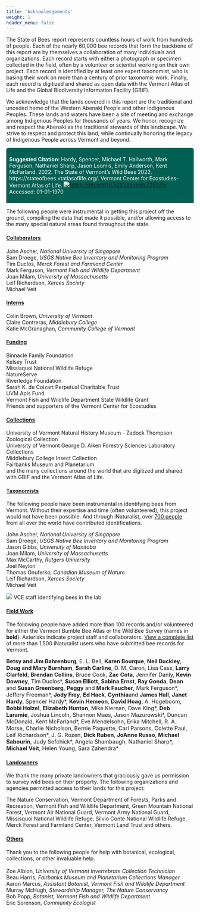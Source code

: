 ```yaml
---
title: 'Acknowledgements'
weight: 1
header_menu: false
---
```

The State of Bees report represents countless hours of work from hundreds of people. Each of the nearly 60,000 bee records that form the backbone of this report are by themselves a collaboration of many individuals and organizations. Each record starts with either a photograph or specimen collected in the field, often by a volunteer or scientist working on their own project. Each record is identified by at least one expert taxonomist, who is basing their work on more than a century of prior taxonomic work. Finally, each record is digitized and shared as open data with the Vermont Atlas of Life and the Global Biodiversity Information Facility (GBIF).<br>

We acknowledge that the lands covered in this report are the traditional and unceded home of the Western Abenaki People and other Indigenous Peoples. These lands and waters have been a site of meeting and exchange among Indigenous Peoples for thousands of years. We honor, recognize and respect the Abenaki as the traditional stewards of this landscape. We strive to respect and protect this land, while continually honoring the legacy of Indigenous People across Vermont and beyond.<br>

<div style="padding: 8px; background-color: rgb(0, 96, 84); border-radius: 5.5px 5.5px 2.5px 2.5px;">
<p style="color: white;" >
<b>Suggested Citation:</b>
Hardy, Spencer, Michael T. Hallworth, Mark Ferguson, Nathaniel Sharp, Jason Loomis, Emily Anderson, Kent McFarland. 2022.
The State of Vermont’s Wild Bees 2022. https://stateofbees.vtatlasoflife.org/. Vermont Center for Ecostudies-Vermont Atlas of Life. <a href="https://doi.org/10.5281/zenodo.7261315"><img style="display:inline; vertical-align:text-bottom; margin-top:0px; padding-bottom:2px;" src="https://zenodo.org/badge/DOI/10.5281/zenodo.7261315.svg" alt="https://doi.org/10.5281/zenodo.7261315"></a> Accessed: <label id="dateAccessedBody">01-01-1970</label>
</p>
</div>

The following people were instrumental in getting this project off the ground, compiling the data that made it possible, and/or allowing access to the many special natural areas found throughout the state.

<div class="container">
<div class="row">
<div class="col-lg-6">
<h4 class="ack-lead"><u>Collaborators</u></h4>
John Ascher, <i>National University of Singapore</i><br>
Sam Droege, <i>USGS Native Bee Inventory and Monitoring Program</i><br>
Tim Duclos, <i>Merck Forest and Farmland Center</i><br>
Mark Ferguson, <i>Vermont Fish and Wildlife Department</i><br>
Joan Milam, <i>University of Massachusetts</i><br>
Leif Richardson, <i>Xerces Society</i><br>
Michael Veit<br>
<h4 class="ack-lead"><u>Interns</u></h4>
Colin Brown, <i>University of Vermont</i><br>
Claire Contreras, <i>Middlebury College</i><br>
Katie McGranaghan, <i>Community College of Vermont</i><br>
</div>
<div class="col-lg-6">
<h4 class="ack-lead"><u>Funding</u></h4>
Binnacle Family Foundation<br>
Kelsey Trust<br>
Missisquoi National Wildlife Refuge<br>
NatureServe<br>
Riverledge Foundation<br>
Sarah K. de Coizart Perpetual Charitable Trust <br>
UVM Apis Fund<br>
Vermont Fish and Wildlife Department State Wildlife Grant <br>
Friends and supporters of the Vermont Center for Ecostudies<br>
</div>
</div>
<!--
<div class="row">
<div class="col-lg-12">
<h4 class="ack-lead"><u>Interns</u></h4>
Colin Brown, <i>University of Vermont</i><br>
Claire Contreras, <i>Middlebury College</i><br>
Katie McGranaghan, <i>Community College of Vermont</i><br>
</div>
</div>
-->
<div class="row">
<div class="col-lg-6">
<h4 class="ack-lead"><u>Collections</u></h4>
University of Vermont Natural History Museum - Zadock Thompson Zoological Collection<br>
University of Vermont George D. Aiken Forestry Sciences Laboratory Collections<br>
Middlebury College Insect Collection<br>
Fairbanks Museum and Planetarium<br>
and the many collections around the world that are digitized and shared with GBIF and the Vermont Atlas of Life.<br>

<h4 class="ack-lead"><u>Taxonomists</u></h4>
The following people have been instrumental in identifying bees from Vermont. Without their expertise and time (often volunteered), this project would not have been possible. And through iNaturalist, over <a href="https://www.inaturalist.org/observations?place_id=47&subview=map&taxon_id=630955&view=identifiers">700 people</a> from all over the world have contributed identifications.

John Ascher, <i>National University of Singapore</i><br>
Sam Droege, <i>USGS Native Bee Inventory and Monitoring Program</i><br>
Jason Gibbs, <i>University of Manitoba</i><br>
Joan Milam, <i>University of Massachusetts</i><br>
Max McCarthy, <i>Rutgers University</i><br>
Joel Neylon<br>
Thomas Onuferko, <i>Canadian Museum of Nature</i><br>
Leif Richardson, <i>Xerces Society</i><br>
Michael Veit<br>
</div>
<div class="col-lg-6">
<img src="https://stateofbees.vtatlasoflife.org/images/taxonomy_KPM.jpg">
<label class="image-caption">VCE staff identifying bees in the lab</label>
</div>
</div>
</div>

<h4 class="ack-lead"><u>Field Work</u></h4>

The following people have added more than 100 records and/or volunteered for either the Vermont Bumble Bee Atlas or the Wild Bee Survey (names in <b>bold</b>). Asterisks indicate project staff and collaborators. <a href="https://www.inaturalist.org/observations?place_id=47&subview=map&taxon_id=630955&view=observers" target="blank_">View a complete list</a> of more than 1,500 iNaturalist users who have submitted bee records for Vermont.
<p style="font-size:11pt">
<b>Betsy and Jim Bahrenburg</b>,
E. L. Bell,
<b>Karen Bourque</b>,
<b>Neil Buckley</b>,
<b>Doug and Mary Burnham</b>,
<b>Sarah Carline</b>,
D. M. Caron,
Lisa Cass,
<b>Larry Clarfeld</b>,
<b>Brendan Collins</b>,
Bruce Cook,
<b>Zac Cota</b>,
Jennifer Danly,
<b>Kevin Downey</b>,
Tim Duclos*,
<b>Susan Elliott</b>,
<b>Sabina Ernst</b>,
<b>Ray Gonda</b>,
<b>Dean</b> and <b>Susan Greenberg</b>,
<b>Peggy</b> and <b>Mark Faucher</b>,
Mark Ferguson*,
Jeffery Freeman*,
<b>Jody Frey</b>,
<b>Ed Hack</b>,
<b>Cynthia</b >and <b>James Hall</b>,
<b>Janet Hardy</b>,
Spencer Hardy*,
<b>Kevin Hemeon</b>,
<b>David Hoag</b>,
A. Hogeboom,
<b>Bobbi Holzel</b>,
<b>Elizabeth Hunton</b>,
Mike Kiernan,
Dave King*,
<b>Deb Laramie</b>,
Joshua Lincoln,
Shannon Maes,
Jason Mazurowski*,
Duncan McDonald,
Kent McFarland*,
Eve Mendelsohn,
Erika Mitchell,
R. A. Morse,
Charlie Nicholson,
Bernie Paquette,
Carl Parsons,
Colette Paul,
Leif Richardson*,
J. G. Rozen,
<b>Dick Ruben</b>,
<b>JoAnne Russo</b>,
<b>Michael Sabourin</b>,
Judy Sefchick*,
Angela Shambaugh,
Nathaniel Sharp*,
<b>Michael Veit</b>,
Helen Young,
Sara Zahendra*</p>

<h4 class="ack-lead"><u>Landowners</u></h4>

We thank the many private landowners that graciously gave us permission to survey wild bees on their property. The following organizations and agencies permitted access to their lands for this project:

The Nature Conservation, Vermont Department of Forests, Parks and Recreation, Vermont Fish and Wildlife Department, Green Mountain National Forest, Vermont Air National Guard, Vermont Army National Guard, Missisquoi National Wildlife Refuge, Silvio Conte National Wildlife Refuge, Merck Forest and Farmland Center, Vermont Land Trust and others.
<br>

<h4 class="ack-lead"><u>Others</u></h4>

Thank you to the following people for help with botanical, ecological, collections, or other invaluable help.
<br>
<br>
Zoe Albion, <i>University of Vermont Invertebrate Collection Technician</i><br>
Beau Harris, <i>Fairbanks Museum and Planetarium Collections Manager</i><br>
Aaron Marcus, <i>Assistant Botanist, Vermont Fish and Wildlife Department</i><br>
Murray McHugh, <i>Stewardship Manager, The Nature Conservancy</i><br>
Bob Popp, <i>Botanist, Vermont Fish and Wildlife Department</i><br>
Eric Sorenson, <i>Community Ecologist</i><br>
